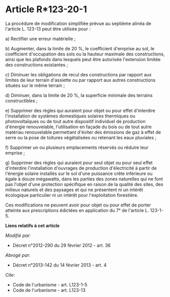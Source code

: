 # Article R*123-20-1

La procédure de modification simplifiée prévue au septième alinéa de l'article L. 123-13 peut être utilisée pour : 

a) Rectifier une erreur matérielle ; 

b) Augmenter, dans la limite de 20 %, le coefficient d'emprise au sol, le coefficient d'occupation des sols ou la hauteur
maximale des constructions, ainsi que les plafonds dans lesquels peut être autorisée l'extension limitée des constructions
existantes ; 

c) Diminuer les obligations de recul des constructions par rapport aux limites de leur terrain d'assiette ou par rapport aux
autres constructions situées sur le même terrain ; 

d) Diminuer, dans la limite de 20 %, la superficie minimale des terrains constructibles ; 

e) Supprimer des règles qui auraient pour objet ou pour effet d'interdire l'installation de systèmes domestiques solaires
thermiques ou photovoltaïques ou de tout autre dispositif individuel de production d'énergie renouvelable, l'utilisation en
façade du bois ou de tout autre matériau renouvelable permettant d'éviter des émissions de gaz à effet de serre ou la pose de
toitures végétalisées ou retenant les eaux pluviales ; 

f) Supprimer un ou plusieurs emplacements réservés ou réduire leur emprise ; 

g) Supprimer des règles qui auraient pour seul objet ou pour seul effet d'interdire l'installation d'ouvrages de production
d'électricité à partir de l'énergie solaire installés sur le sol d'une puissance crête inférieure ou égale à douze mégawatts,
dans les parties des zones naturelles qui ne font pas l'objet d'une protection spécifique en raison de la qualité des sites,
des milieux naturels et des paysages et qui ne présentent ni un intérêt écologique particulier ni un intérêt pour
l'exploitation forestière. 

Ces modifications ne peuvent avoir pour objet ou pour effet de porter atteinte aux prescriptions édictées en application du
7° de l'article L. 123-1-5.

**Liens relatifs à cet article**

_Modifié par_:

  - Décret n°2012-290 du 29 février 2012 - art. 36

_Abrogé par_:

  - Décret n°2013-142 du 14 février 2013 - art. 4

_Cite_:

  - Code de l'urbanisme - art. L123-1-5
  - Code de l'urbanisme - art. L123-13
